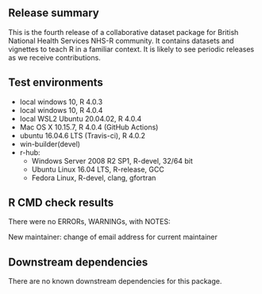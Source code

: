 ## Release summary
This is the fourth release of a collaborative dataset package for British National Health Services NHS-R community. It contains datasets and vignettes to teach R in a familiar context.  It is likely to see periodic releases as we receive contributions.

## Test environments
* local windows 10, R 4.0.3
* local windows 10, R 4.0.4
* local WSL2 Ubuntu 20.04.02, R 4.0.4
* Mac OS X 10.15.7, R 4.0.4 (GitHub Actions)
* ubuntu 16.04.6 LTS (Travis-ci), R 4.0.2
* win-builder(devel)
* r-hub:
  * Windows Server 2008 R2 SP1, R-devel, 32/64 bit
  * Ubuntu Linux 16.04 LTS, R-release, GCC
  * Fedora Linux, R-devel, clang, gfortran
  

## R CMD check results
There were no ERRORs, WARNINGs, with NOTES:

New maintainer: change of email address for current maintainer

## Downstream dependencies
There are no known downstream dependencies for this package.
